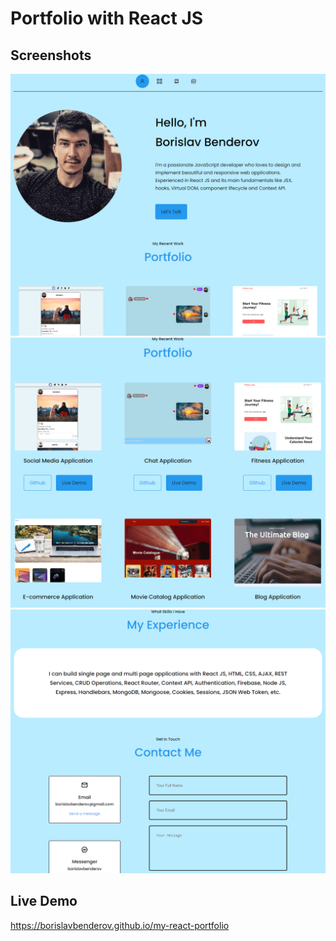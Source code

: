 # Portfolio with React JS

## Screenshots
![My Image](/src/assets/home-min.png)
![My Image](/src/assets/portfolio-min.png)
![My Image](/src/assets/experience-min.png)

## Live Demo

https://borislavbenderov.github.io/my-react-portfolio



